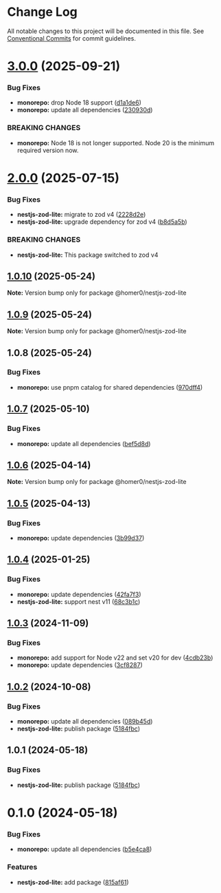# Change Log

All notable changes to this project will be documented in this file.
See [Conventional Commits](https://conventionalcommits.org) for commit guidelines.

# [3.0.0](https://github.com/homer0/packages/compare/@homer0/nestjs-zod-lite@2.0.0...@homer0/nestjs-zod-lite@3.0.0) (2025-09-21)

### Bug Fixes

- **monorepo:** drop Node 18 support ([d1a1de6](https://github.com/homer0/packages/commit/d1a1de6cec1fd378aa3d874a42f8579389eb3c02))
- **monorepo:** update all dependencies ([230930d](https://github.com/homer0/packages/commit/230930dfdde66cdeb22ab73501d2d4c67106b44d))

### BREAKING CHANGES

- **monorepo:** Node 18 is not longer supported. Node 20 is the minimum required version now.

# [2.0.0](https://github.com/homer0/packages/compare/@homer0/nestjs-zod-lite@1.0.10...@homer0/nestjs-zod-lite@2.0.0) (2025-07-15)

### Bug Fixes

- **nestjs-zod-lite:** migrate to zod v4 ([2228d2e](https://github.com/homer0/packages/commit/2228d2ea2670d7be89257b6c1c8edef1f0582d04))
- **nestjs-zod-lite:** upgrade dependency for zod v4 ([b8d5a5b](https://github.com/homer0/packages/commit/b8d5a5b0f39874deab77370914dacb4aa6ad17e9))

### BREAKING CHANGES

- **nestjs-zod-lite:** This package switched to zod v4

## [1.0.10](https://github.com/homer0/packages/compare/@homer0/nestjs-zod-lite@1.0.9...@homer0/nestjs-zod-lite@1.0.10) (2025-05-24)

**Note:** Version bump only for package @homer0/nestjs-zod-lite

## [1.0.9](https://github.com/homer0/packages/compare/@homer0/nestjs-zod-lite@1.0.8...@homer0/nestjs-zod-lite@1.0.9) (2025-05-24)

**Note:** Version bump only for package @homer0/nestjs-zod-lite

## 1.0.8 (2025-05-24)

### Bug Fixes

- **monorepo:** use pnpm catalog for shared dependencies ([970dff4](https://github.com/homer0/packages/commit/970dff4d4f9e8bc019ee55f8031d0fc34c6a2774))

## [1.0.7](https://github.com/homer0/packages/compare/@homer0/nestjs-zod-lite@1.0.6...@homer0/nestjs-zod-lite@1.0.7) (2025-05-10)

### Bug Fixes

- **monorepo:** update all dependencies ([bef5d8d](https://github.com/homer0/packages/commit/bef5d8d2dd8916ecc522233f8e832611e5532d03))

## [1.0.6](https://github.com/homer0/packages/compare/@homer0/nestjs-zod-lite@1.0.5...@homer0/nestjs-zod-lite@1.0.6) (2025-04-14)

**Note:** Version bump only for package @homer0/nestjs-zod-lite

## [1.0.5](https://github.com/homer0/packages/compare/@homer0/nestjs-zod-lite@1.0.4...@homer0/nestjs-zod-lite@1.0.5) (2025-04-13)

### Bug Fixes

- **monorepo:** update dependencies ([3b99d37](https://github.com/homer0/packages/commit/3b99d370df44f0698a61f84547f0d31a72aa819f))

## [1.0.4](https://github.com/homer0/packages/compare/@homer0/nestjs-zod-lite@1.0.3...@homer0/nestjs-zod-lite@1.0.4) (2025-01-25)

### Bug Fixes

- **monorepo:** update dependencies ([42fa7f3](https://github.com/homer0/packages/commit/42fa7f3df684bd0622b8c23d806e249785034b13))
- **nestjs-zod-lite:** support nest v11 ([68c3b1c](https://github.com/homer0/packages/commit/68c3b1c08138d4e8f42279ae7dab12f05c30c9df))

## [1.0.3](https://github.com/homer0/packages/compare/@homer0/nestjs-zod-lite@1.0.2...@homer0/nestjs-zod-lite@1.0.3) (2024-11-09)

### Bug Fixes

- **monorepo:** add support for Node v22 and set v20 for dev ([4cdb23b](https://github.com/homer0/packages/commit/4cdb23b692bdf103d0240b9a29fe4bd21d7062a1))
- **monorepo:** update dependencies ([3cf8287](https://github.com/homer0/packages/commit/3cf828796759009a74b473df0904fa84ec09f7ad))

## [1.0.2](https://github.com/homer0/packages/compare/@homer0/nestjs-zod-lite@1.0.1...@homer0/nestjs-zod-lite@1.0.2) (2024-10-08)

### Bug Fixes

- **monorepo:** update all dependencies ([089b45d](https://github.com/homer0/packages/commit/089b45d3e63adfae5cefb3641a31c941d5613c92))
- **nestjs-zod-lite:** publish package ([5184fbc](https://github.com/homer0/packages/commit/5184fbc951300ff00f3290c711e0ff1b6dcad069))

## 1.0.1 (2024-05-18)

### Bug Fixes

- **nestjs-zod-lite:** publish package ([5184fbc](https://github.com/homer0/packages/commit/5184fbc951300ff00f3290c711e0ff1b6dcad069))

# 0.1.0 (2024-05-18)

### Bug Fixes

- **monorepo:** update all dependencies ([b5e4ca8](https://github.com/homer0/packages/commit/b5e4ca81420dce38ddaceaa577def66a8064df85))

### Features

- **nestjs-zod-lite:** add package ([815af61](https://github.com/homer0/packages/commit/815af61316babbbd67c4e2ea0b860ac02bc6308d))
